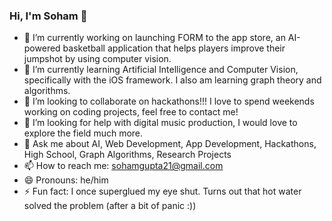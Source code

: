 ### Hi, I'm Soham 👋

- 🔭 I’m currently working on launching FORM to the app store, an AI-powered basketball application that helps players improve their jumpshot by using computer vision.
- 🌱 I’m currently learning Artificial Intelligence and Computer Vision, specifically with the iOS framework. I also am learning graph theory and algorithms.
- 👯 I’m looking to collaborate on hackathons!!! I love to spend weekends working on coding projects, feel free to contact me!
- 🤔 I’m looking for help with digital music production, I would love to explore the field much more.
- 💬 Ask me about AI, Web Development, App Development, Hackathons, High School, Graph Algorithms, Research Projects
- 📫 How to reach me: sohamgupta21@gmail.com
- 😄 Pronouns: he/him
- ⚡ Fun fact: I once superglued my eye shut. Turns out that hot water solved the problem (after a bit of panic :))
